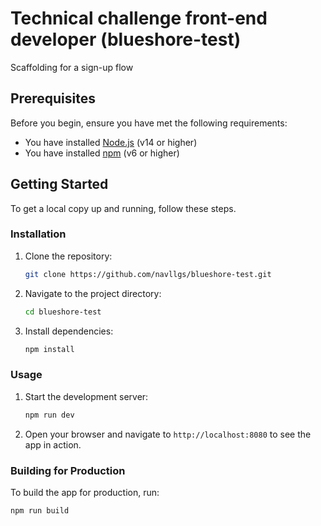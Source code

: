 # Technical challenge front-end developer (blueshore-test)
Scaffolding for a sign-up flow

## Prerequisites

Before you begin, ensure you have met the following requirements:
- You have installed [Node.js](https://nodejs.org/en/) (v14 or higher)
- You have installed [npm](https://www.npmjs.com/) (v6 or higher)

## Getting Started

To get a local copy up and running, follow these steps.

### Installation

1. Clone the repository:
    ```sh
    git clone https://github.com/navllgs/blueshore-test.git
    ```

2. Navigate to the project directory:
    ```sh
    cd blueshore-test
    ```

3. Install dependencies:
    ```sh
    npm install
    ```

### Usage

1. Start the development server:
    ```sh
    npm run dev
    ```

2. Open your browser and navigate to `http://localhost:8080` to see the app in action.

### Building for Production

To build the app for production, run:
  ```sh
  npm run build
  ```
